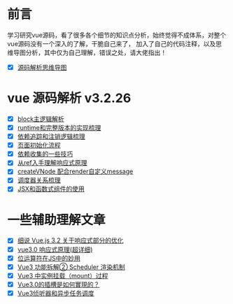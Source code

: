 # 前言
学习研究vue源码，看了很多各个细节的知识点分析，始终觉得不成体系，对整个vue源码没有一个深入的了解，干脆自己来了， 加入了自己的代码注释，以及思维导图分析，其中仅为自己理解，错误之处，请大佬指出！

- [x] [源码解析思维导图](vue源码.xmind)
# vue 源码解析 v3.2.26

- [x] [block主逻辑解析](example/block主逻辑梳理.html)
- [x] [runtime和完整版本的实现梳理](example/block主逻辑梳理.html)
- [x] [依赖追踪和注销逻辑梳理](example/依赖追踪和注销逻辑梳理外部使用.html)
- [x] [页面初始化流程](example/页面初始化流程.html)
- [x] [依赖收集的一些技巧](example/依赖收集的一些技巧.html)
- [x] [从ref入手理解响应式原理](example/从ref入手理解响应式原理.html)
- [x] [createVNode 配合render自定义message](example/createVNode配合render自定义message.html)
- [x] [调度器关系梳理](example/调度器关系梳理.html)
- [x] [JSX和函数式组件的使用](example/JSX和函数式组件的使用.html)
# 一些辅助理解文章

- [x] [细说 Vue.js 3.2 关于响应式部分的优化](https://juejin.cn/post/6995732683435278344)
- [x] [vue3.0 响应式原理(超详细)](https://juejin.cn/post/6858899262596448270#heading-38) 
- [x] [位运算符在JS中的妙用](https://juejin.cn/post/6844903568906911752) 
- [x] [Vue3 功能拆解② Scheduler 渲染机制](https://www.cheng92.com/vue/vue-teardown-2-sheduler/)
- [x] [Vue3 中实例挂载（mount）过程](https://segmentfault.com/a/1190000025215985)
- [x] [Vue3.0的插槽是如何實現的？](https://cdmana.com/2022/02/202202080525160588.html)
- [x] [Vue3侦听器和异步任务调度](https://www.jianshu.com/p/0b55a16a6707)
